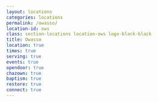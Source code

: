 ```yaml
---
layout: locations
categories: locations
permalink: /owasso/
location-id: ows
class: section-locations location-ows logo-black-black
title: Owasso
location: true
times: true
serving: true
events: true
opendoor: true
chazown: true
baptism: true
restore: true
connect: true
---
```

